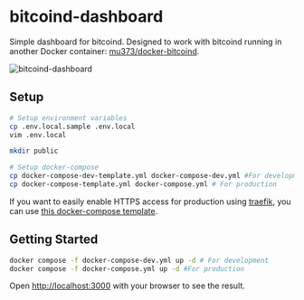 # bitcoind-dashboard

Simple dashboard for bitcoind. Designed to work with bitcoind running in another Docker container: [mu373/docker-bitcoind](https://github.com/mu373/docker-bitcoind).

![bitcoind-dashboard](https://github.com/mu373/bitcoind-dashboard/assets/2176670/f77aa6f5-e8c7-461d-b64d-1ada61b87f63)

## Setup
```sh
# Setup environment variables
cp .env.local.sample .env.local
vim .env.local

mkdir public

# Setup docker-compose
cp docker-compose-dev-template.yml docker-compose-dev.yml #For development
cp docker-compose-template.yml docker-compose.yml # For production 
```

If you want to easily enable HTTPS access for production using [traefik](https://github.com/mu373/traefik), you can use [this docker-compose template](https://github.com/mu373/bitcoind-dashboard/blob/main/docker-compose-traefik-template.yml).

## Getting Started
```sh
docker compose -f docker-compose-dev.yml up -d # For development
docker compose -f docker-compose.yml up -d #For production
```

Open [http://localhost:3000](http://localhost:3000) with your browser to see the result.
